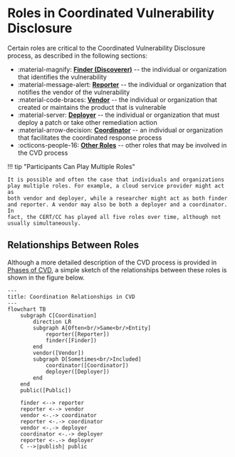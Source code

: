 # Roles in Coordinated Vulnerability Disclosure

Certain roles are critical to the Coordinated Vulnerability Disclosure
process, as described in the following sections:

<div class="grid cards" markdown>

- :material-magnify: [**Finder (Discoverer)**](finder.md) -- the individual or organization that identifies the vulnerability
- :material-message-alert: [**Reporter**](finder.md) -- the individual or organization that notifies the vendor of the vulnerability
- :material-code-braces: [**Vendor**](vendor.md) -- the individual or organization that created or maintains the product that is vulnerable
- :material-server: [**Deployer**](deployer.md) -- the individual or organization that must deploy a patch or take other remediation action
- :material-arrow-decision: [**Coordinator**](coordinator.md) -- an individual or organization that facilitates the coordinated response process
- :octicons-people-16: [**Other Roles**](other_roles.md) -- other roles that may be involved in the CVD process

</div>

!!! tip "Participants Can Play Multiple Roles"

    It is possible and often the case that individuals and organizations
    play multiple roles. For example, a cloud service provider might act as
    both vendor and deployer, while a researcher might act as both finder
    and reporter. A vendor may also be both a deployer and a coordinator. In
    fact, the CERT/CC has played all five roles over time, although not
    usually simultaneously.

## Relationships Between Roles

Although a more detailed description of the CVD process is provided in [Phases of CVD](../phases/index.md), a simple sketch of the relationships
between these roles is shown in the figure below.

```mermaid
---
title: Coordination Relationships in CVD
---
flowchart TB
    subgraph C[Coordination]
        direction LR
        subgraph A[Often<br/>Same<br/>Entity]
            reporter([Reporter])
            finder([Finder])
        end
        vendor([Vendor])
        subgraph D[Sometimes<br/>Included]
            coordinator([Coordinator])
            deployer([Deployer])
        end
    end
    public([Public])
    
    finder <--> reporter
    reporter <--> vendor
    vendor <-.-> coordinator
    reporter <-.-> coordinator
    vendor <-.-> deployer
    coordinator <-.-> deployer
    reporter <-.-> deployer
    C -->|publish| public
```


